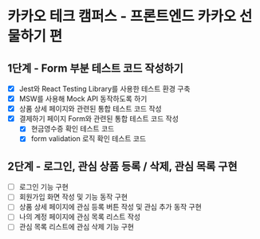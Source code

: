 # 카카오 테크 캠퍼스 - 프론트엔드 카카오 선물하기 편

## 1단계 - Form 부분 테스트 코드 작성하기

- [x] Jest와 React Testing Library를 사용한 테스트 환경 구축
- [x] MSW를 사용해 Mock API 동작하도록 하기
- [x] 상품 상세 페이지와 관련된 통합 테스트 코드 작성
- [x] 결제하기 페이지 Form와 관련된 통합 테스트 코드 작성
  - [x] 현금영수증 확인 테스트 코드
  - [x] form validation 로직 확인 테스트 코드

## 2단계 - 로그인, 관심 상품 등록 / 삭제, 관심 목록 구현

- [ ] 로그인 기능 구현
- [ ] 회원가입 화면 작성 및 기능 동작 구현
- [ ] 상품 상세 페이지에 관심 등록 버튼 작성 및 관심 추가 동작 구현
- [ ] 나의 계정 페이지에 관심 목록 리스트 작성
- [ ] 관심 목록 리스트에 관심 삭제 기능 구현
